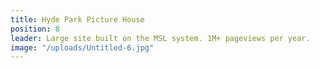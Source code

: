 ```yaml
---
title: Hyde Park Picture House
position: 8
leader: Large site built on the MSL system. 1M+ pageviews per year.
image: "/uploads/Untitled-6.jpg"
---
```


